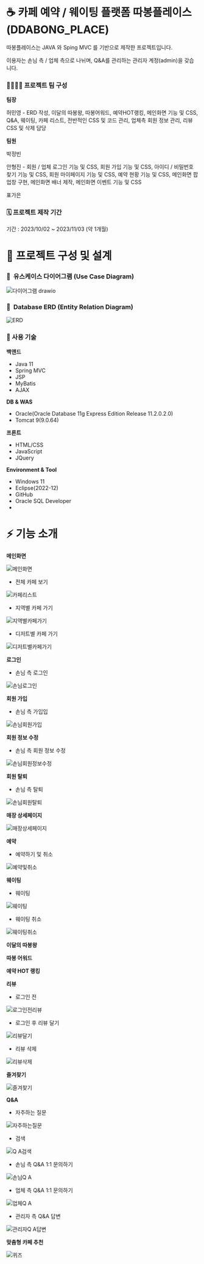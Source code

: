 # ☕ 카페 예약 / 웨이팅 플랫폼 따봉플레이스(DDABONG_PLACE)
따봉플레이스는 JAVA 와 Sping MVC 를 기반으로 제작한 프로젝트입니다.


이용자는 손님 측 / 업체 측으로 나뉘며, Q&A를 관리하는 관리자 계정(admin)을 갖습니다.


### 👨‍👩‍👧‍👦 프로젝트 팀 구성
**팀장**

허민영 - ERD 작성, 이달의 따봉왕, 따봉어워드, 예약HOT랭킹, 메인화면 기능 및 CSS, Q&A, 웨이팅, 카페 리스트, 전반적인 CSS 및 코드 관리, 업체측 회원 정보 관리, 리뷰 CSS 및 삭제 담당


**팀원**

박정빈

안형진 - 회원 / 업체 로그인 기능 및 CSS, 회원 가입 기능 및 CSS, 아이디 / 비밀번호 찾기 기능 및 CSS, 회원 마이페이지 기능 및 CSS, 예약 현황 기능 및 CSS, 메인화면 팝업창 구현, 메인화면 배너 제작, 메인화면 이벤트 기능 및 CSS

표가은

### 🗓️ 프로젝트 제작 기간
기간 : 2023/10/02 ~ 2023/11/03 (약 1개월)

# 📝 프로젝트 구성 및 설계

### 📌  유스케이스 다이어그램 (Use Case Diagram)

![다이어그램 drawio](https://github.com/Minyoung-Heo/ddabong_place/assets/143155386/ad64f151-b7cc-46e4-a454-ceeb92305c8e)

### 📌  Database ERD (Entity Relation Diagram)

![ERD](https://github.com/Minyoung-Heo/ddabong_place/assets/143155386/a729fc07-061a-4697-b11c-ea97c8793a51)



### 📌 사용 기술

**백앤드**

- Java 11
- Spring MVC
- JSP
- MyBatis
- AJAX

**DB & WAS**

- Oracle(Oracle Database 11g Express Edition Release 11.2.0.2.0)
- Tomcat 9(9.0.64)

**프론트**

- HTML/CSS
- JavaScript
- JQuery

**Environment & Tool**

- Windows 11
- Eclipse(2022-12)
- GitHub
- Oracle SQL Developer
- 
# ⚡️ 기능 소개
**메인화면**


![메인화면](https://github.com/Minyoung-Heo/ddabong_place/assets/143155386/11c809e4-4457-4b8d-bacd-aa6563f70b9a)


- 전체 카페 보기


![카페리스트](https://github.com/Minyoung-Heo/ddabong_place/assets/143155386/bb586c83-f9fd-4ed0-aead-72842a64617f)


- 지역별 카페 가기


![지역별카페가기](https://github.com/Minyoung-Heo/ddabong_place/assets/143155386/3f31c847-a30e-477d-98a6-4de276354f11)


- 디저트별 카페 가기

![디저트별카페가기](https://github.com/Minyoung-Heo/ddabong_place/assets/143155386/d5979a3a-84f4-4096-93c9-2f8099a51bad)


**로그인**


- 손님 측 로그인


![손님로그인](https://github.com/Minyoung-Heo/ddabong_place/assets/143155386/d1fafdf7-6010-4299-af64-0e3d23c89f0e)


**회원 가입**


- 손님 측 가입입


![손님회원가입](https://github.com/Minyoung-Heo/ddabong_place/assets/143155386/e11e6f37-13dc-40d7-b757-d61aa6f9313d)

**회원 정보 수정**


- 손님 측 회원 정보 수정

  
![손님회원정보수정](https://github.com/Minyoung-Heo/ddabong_place/assets/143155386/bd7c3b1c-dab4-4aef-a73f-ce98d7df2b8b)


**회원 탈퇴**

- 손님 측 탈퇴

![손님회원탈퇴](https://github.com/Minyoung-Heo/ddabong_place/assets/143155386/802bf79d-b419-43d4-9442-6cb3d3442bc8)
  


**매장 상세페이지**


![매장상세페이지](https://github.com/Minyoung-Heo/ddabong_place/assets/143155386/d83a6407-20f2-47cc-8479-a982276fc4bc)



**예약**

- 예약하기 및 취소

![예약및취소](https://github.com/Minyoung-Heo/ddabong_place/assets/143155386/713e4133-4f87-4d06-b7c7-7ca1b8fb64e9)

  

**웨이팅**

- 웨이팅

![웨이팅](https://github.com/Minyoung-Heo/ddabong_place/assets/143155386/3aa80f73-e19d-414a-8ab5-cedc0f116680)

- 웨이팅 취소

![웨이팅취소](https://github.com/Minyoung-Heo/ddabong_place/assets/143155386/7bf133a3-5f67-4ff0-9a94-936db1934a14)



**이달의 따봉왕**


**따봉 어워드**


**예약 HOT 랭킹**


**리뷰**

- 로그인 전

![로그인전리뷰](https://github.com/Minyoung-Heo/ddabong_place/assets/143155386/3af75653-71c4-4442-9140-774a1dc8a52b)

- 로그인 후 리뷰 달기


![리뷰달기](https://github.com/Minyoung-Heo/ddabong_place/assets/143155386/e5a32e49-f09c-47d0-a7a8-68e5381455fb)


- 리뷰 삭제

![리뷰삭제](https://github.com/Minyoung-Heo/ddabong_place/assets/143155386/0719281b-2cdd-4390-802d-cac6c58182d6)



**즐겨찾기**

![즐겨찾기](https://github.com/Minyoung-Heo/ddabong_place/assets/143155386/973b2f7f-481a-44f4-b832-6562be3fd2dd)


**Q&A**

- 자주하는 질문

![자주하는질문](https://github.com/Minyoung-Heo/ddabong_place/assets/143155386/8cbd6128-e66a-4b9c-b755-009104baba53)



- 검색

  
![Q A검색](https://github.com/Minyoung-Heo/ddabong_place/assets/143155386/b733aca8-52b0-4102-bf68-8152e1231e13)


- 손님 측 Q&A 1:1 문의하기
  

![손님Q A](https://github.com/Minyoung-Heo/ddabong_place/assets/143155386/c889e080-606b-4879-89a6-d19aa23ea921)


- 업체 측 Q&A 1:1 문의하기
  
![업체Q A](https://github.com/Minyoung-Heo/ddabong_place/assets/143155386/869bb9eb-56aa-4611-96a8-4dedfac8b6e2)


- 관리자 측 Q&A 답변
  

![관리자Q A답변](https://github.com/Minyoung-Heo/ddabong_place/assets/143155386/54c26df6-5a92-40b6-8446-347be1254bd1)

**맞춤형 카페 추천**

![퀴즈](https://github.com/Minyoung-Heo/ddabong_place/assets/143155386/28f6391f-eb29-470d-86ca-463d254b51c7)


